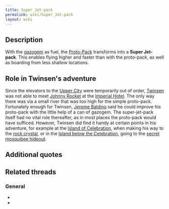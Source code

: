 ```yaml
---
title: Super Jet-pack
permalink: wiki/Super_Jet-pack
layout: wiki
---
```


## Description

With the [gazogem](gazogem "wikilink") as fuel, the
[Proto-Pack](Proto-Pack "wikilink") transforms into a **Super
Jet-pack**. This enables flying higher and faster than with the
proto-pack, as well as boarding from less shallow locations.

## Role in Twinsen's adventure

Since the elevators to the [Upper City](Upper_City "wikilink") were
temporarily out of order, [Twinsen](Twinsen "wikilink") was not able to
meet [Johnny Rocket](Johnny_Rocket "wikilink") at the [Imperial
Hotel](Imperial_Hotel "wikilink"). The only way there was via a small
river that was too high for the simple proto-pack. Fortunately enough
for Twinsen, [Jerome Baldino](Jerome_Baldino "wikilink") said he could
improve his proto-pack with the little help of a can of gazogem. The
super-jet-pack itself had no vital role thereafter, as in most places
the proto-pack would have sufficed. However, Twinsen did find it handy
at certain points in his adventure, for example at the [Island of
Celebration](Island_of_Celebration "wikilink"), when making his way to
the [rock crystal](rock_crystal "wikilink"), or in the [Island below the
Celebration](Island_below_the_Celebration "wikilink"), going to the
[secret mosquibee hideout](secret_mosquibee_hideout "wikilink").

## Additional quotes

## Related threads

### General

- 

- 
